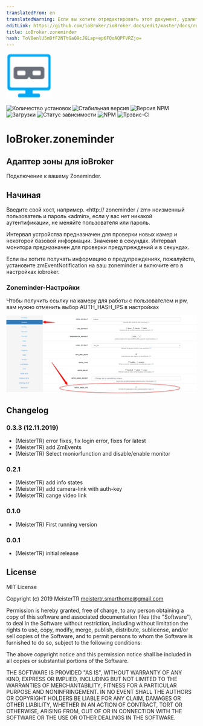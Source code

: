 ```yaml
---
translatedFrom: en
translatedWarning: Если вы хотите отредактировать этот документ, удалите поле «translationFrom», в противном случае этот документ будет снова автоматически переведен
editLink: https://github.com/ioBroker/ioBroker.docs/edit/master/docs/ru/adapterref/iobroker.zoneminder/README.md
title: ioBroker.zoneminder
hash: ToV8enlU5mDfF2NTtGaQ9cJGLap+ep6FQoAQPFVRZjo=
---
```

![логотип](../../../en/adapterref/iobroker.zoneminder/admin/zoneminder.png)

![Количество установок](http://iobroker.live/badges/zoneminder-installed.svg)
![Стабильная версия](http://iobroker.live/badges/zoneminder-stable.svg)
![Версия NPM](http://img.shields.io/npm/v/iobroker.zoneminder.svg)
![Загрузки](https://img.shields.io/npm/dm/iobroker.zoneminder.svg)
![Статус зависимости](https://img.shields.io/david/iobroker-community-adapters/iobroker.zoneminder.svg)
![NPM](https://nodei.co/npm/iobroker.zoneminder.png?downloads=true)
![Трэвис-CI](http://img.shields.io/travis/iobroker-community-adapters/ioBroker.zoneminder/master.svg)

# IoBroker.zoneminder
## Адаптер зоны для ioBroker
Подключение к вашему Zoneminder.

## Начиная
Введите свой хост, например. «http:// zoneminder / zm» неизменный пользователь и пароль «admin», если у вас нет никакой аутентификации, не меняйте пользователя или пароль.

Интервал устройства предназначен для проверки новых камер и некоторой базовой информации. Значение в секундах.
Интервал монитора предназначен для проверки предупреждений и в секундах.

Если вы хотите получать информацию о предупреждениях, пожалуйста, установите zmEventNotification на ваш zoneminder и включите его в настройках iobroker.

### Zoneminder-Настройки
Чтобы получить ссылку на камеру для работы с пользователем и pw, вам нужно отменить выбор AUTH_HASH_IPS в настройках

![логотип](../../../en/adapterref/iobroker.zoneminder/admin/auth_hash_ips.png)

## Changelog
### 0.3.3 (12.11.2019)
* (MeisterTR) error fixes, fix login error, fixes for latest
* (MeisterTR) add ZmEvents
* (MeisterTR) Select moniorfunction and disable/enable monitor
### 0.2.1
* (MeisterTR) add info states
* (MeisterTR) add camera-link with auth-key
* (MeisterTR) cange video link
### 0.1.0
* (MeisterTR) First running version
### 0.0.1
* (MeisterTR) initial release

## License
MIT License

Copyright (c) 2019 MeisterTR <meistertr.smarthome@gmail.com>

Permission is hereby granted, free of charge, to any person obtaining a copy
of this software and associated documentation files (the "Software"), to deal
in the Software without restriction, including without limitation the rights
to use, copy, modify, merge, publish, distribute, sublicense, and/or sell
copies of the Software, and to permit persons to whom the Software is
furnished to do so, subject to the following conditions:

The above copyright notice and this permission notice shall be included in all
copies or substantial portions of the Software.

THE SOFTWARE IS PROVIDED "AS IS", WITHOUT WARRANTY OF ANY KIND, EXPRESS OR
IMPLIED, INCLUDING BUT NOT LIMITED TO THE WARRANTIES OF MERCHANTABILITY,
FITNESS FOR A PARTICULAR PURPOSE AND NONINFRINGEMENT. IN NO EVENT SHALL THE
AUTHORS OR COPYRIGHT HOLDERS BE LIABLE FOR ANY CLAIM, DAMAGES OR OTHER
LIABILITY, WHETHER IN AN ACTION OF CONTRACT, TORT OR OTHERWISE, ARISING FROM,
OUT OF OR IN CONNECTION WITH THE SOFTWARE OR THE USE OR OTHER DEALINGS IN THE
SOFTWARE.